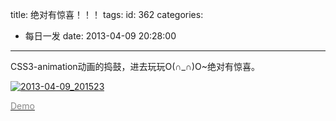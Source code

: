 title: 绝对有惊喜！！！
tags:
id: 362
categories:
  - 每日一发
date: 2013-04-09 20:28:00
---

CSS3-animation动画的捣鼓，进去玩玩O(∩_∩)O~绝对有惊喜。

[![](http://www.laispace.com/wp-content/uploads/2013/04/2013-04-09_201523.jpg "2013-04-09_201523")](http://www.laispace.com/xiaospace/Demo/2013-03/CSS3-Animation%E7%9A%84%E5%AD%A6%E4%B9%A0/index.html)

[<span style="color: #888888;">Demo</span>](http://www.laispace.com/xiaospace/Demo/2013-03/CSS3-Animation%E7%9A%84%E5%AD%A6%E4%B9%A0/index.html)